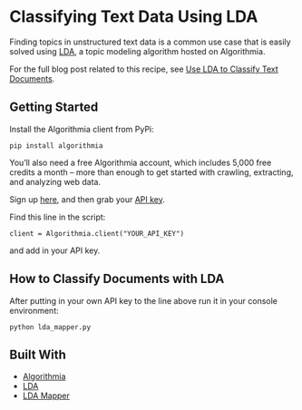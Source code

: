 # Classifying Text Data Using LDA

Finding topics in unstructured text data is a common use case that is easily solved using [LDA](https://algorithmia.com/algorithms/nlp/LDA), a topic modeling algorithm hosted on Algorithmia.

For the full blog post related to this recipe, see [Use LDA to Classify Text Documents](http://blog.algorithmia.com/lda-algorithm-classify-text-documents/).

## Getting Started

Install the Algorithmia client from PyPi:

```pip install algorithmia```

You’ll also need a free Algorithmia account, which includes 5,000 free credits a month – more than enough to get started with crawling, extracting, and analyzing web data.

Sign up [here](https://algorithmia.com/), and then grab your [API key](algorithmia.com/user#credentials).

Find this line in the script: 

```
client = Algorithmia.client("YOUR_API_KEY")
```
and add in your API key.

## How to Classify Documents with LDA

After putting in your own API key to the line above run it in your console environment:

```python lda_mapper.py```

## Built With
* [Algorithmia](https://algorithmia.com/)
* [LDA](https://algorithmia.com/algorithms/nlp/LDA)
* [LDA Mapper](https://algorithmia.com/algorithms/nlp/LDAMapper)
